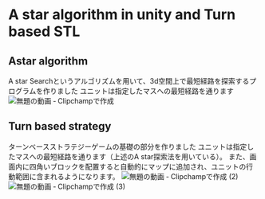 # A star algorithm in unity and Turn based STL 
## Astar algorithm
A star Searchというアルゴリズムを用いて、3d空間上で最短経路を探索するプログラムを作りました
ユニットは指定したマスへの最短経路を通ります
![無題の動画 ‐ Clipchampで作成](https://github.com/yumonjiro/Tactics/assets/109736583/537eeace-73d3-4262-8745-6d4125cba31b)

## Turn based strategy
ターンベースストラテジーゲームの基礎の部分を作りました
ユニットは指定したマスへの最短経路を通ります（上述のA star探索法を用いている）。
また、画面内に四角いブロックを配置すると自動的にマップに追加され、ユニットの行動範囲に含まれるようになります。
![無題の動画 ‐ Clipchampで作成 (2)](https://github.com/yumonjiro/Tactics/assets/109736583/3f719f73-500e-4e47-9f03-d6a6cbf68d9a)
![無題の動画 ‐ Clipchampで作成 (3)](https://github.com/yumonjiro/Tactics/assets/109736583/ea095064-e053-46d4-8635-bc7906cd504e)
